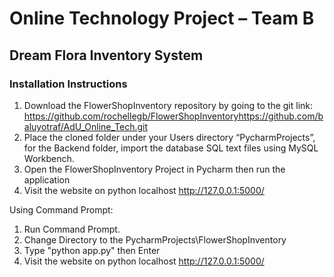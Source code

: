 #   Online Technology Project – Team B
##  Dream Flora Inventory System
### Installation Instructions
1.	Download the FlowerShopInventory repository by going to the git link: 
https://github.com/rochellegb/FlowerShopInventoryhttps://github.com/baluyotraf/AdU_Online_Tech.git
2.	Place the cloned folder under your Users directory “PycharmProjects”, for the Backend folder, import the database SQL text files using MySQL Workbench.
3.	Open the FlowerShopInventory Project in Pycharm then run the application 
4.  Visit the website on python localhost http://127.0.0.1:5000/

Using Command Prompt:
1.  Run Command Prompt.
2.  Change Directory to the PycharmProjects\FlowerShopInventory
3.  Type "python app.py" then Enter
4.  Visit the website on python localhost http://127.0.0.1:5000/
